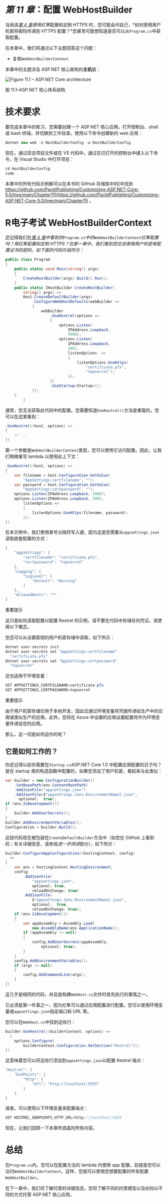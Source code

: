 # *第 11 章*：配置 WebHostBuilder

当阅读[*第 4 章*](04.html#_idTextAnchor071)*使用红隼*配置和定制 HTTPS 时，您可能会问自己，*如何使用用户机密将密码传递到 HTTPS 配置？*您甚至可能想知道是否可以从`Program.cs`中获取配置。

在本章中，我们将通过以下主题回答这个问题：

*   复核`WebHostBuilderContext`

本章中的主题涉及 ASP.NET 核心架构的**主机**层：

![Figure 11.1 – ASP.NET Core architecture ](img/Figure_11.1_B17133.jpg)

图 11.1–ASP.NET 核心体系结构

# 技术要求

要完成本章中的练习，您需要创建一个 ASP.NET 核心应用。打开控制台、shell 或 bash 终端，并切换到工作目录。使用以下命令创建新的 web 应用：

```cs
dotnet new web -n HostBuilderConfig -o HostBuilderConfig
```

现在，通过双击项目文件或在 VS 代码中，通过在已打开的控制台中键入以下命令，在 Visual Studio 中打开项目：

```cs
cd HostBuilderConfig
code .
```

本章中的所有代码示例都可以在本书的 GitHub 存储库中的[中找到 https://github.com/PacktPublishing/Customizing-ASP.NET-Core-5.0/tree/main/Chapter11](https://github.com/PacktPublishing/Customizing-ASP.NET-Core-5.0/tree/main/Chapter11) 。

# R电子考试 WebHostBuilderContext

还记得我们在[*第 4 章*](04.html#_idTextAnchor071)*中看到的`Program.cs`中的`WebHostBuilderContext`红隼配置吗？*用红隼*配置和定制 HTTPS？在那一章中，我们看到您应该使用用户机密来配置证书的密码，如下面的代码片段所示：*

```cs
public class Program
{
    public static void Main(string[] args)
    {
        CreateHostBuilder(args).Build().Run();
    }
    public static IHostBuilder CreateHostBuilder(
        string[] args) =>
        Host.CreateDefaultBuilder(args)
            .ConfigureWebHostDefaults(webBuilder =>
            {
                webBuilder
                    .UseKestrel(options =>
                    {
                        options.Listen(
                            IPAddress.Loopback, 
                            5000);
                        options.Listen(
                            IPAddress.Loopback, 
                            5001, 
                            listenOptions  =>
                            {
                                listenOptions.UseHttps(
                                    "certificate.pfx", 
                                    "topsecret");
                            });
                    })
                    .UseStartup<Startup>();
            });
    }
        }
```

通常，您无法获取此代码中的配置。您需要知道`UseKestrel()`方法是重载的，您可以在这里看到：

```cs
.UseKestrel((host, options) =>
{
    // ...
})
```

第一个参数是`WebHostBuilderContext`类型，您可以使用它访问配置。因此，让我们稍微重写 lambda 以使用此上下文：

```cs
.UseKestrel((host, options) =>
{
    var filename = host.Configuration.GetValue(
        "AppSettings:certfilename", "");
    var password = host.Configuration.GetValue(
        "AppSettings:certpassword", "");
    options.Listen(IPAddress.Loopback, 5000);
    options.Listen(IPAddress.Loopback, 5001, 
        listenOptions =>
        {
            listenOptions.UseHttps(filename, password);
        });
})
```

在本示例中，我们使用冒号分隔符写入键，因为这是您需要从`appsettings.json`读取嵌套配置的方式：

```cs
{
    "AppSettings": {
        "certfilename": "certificate.pfx",
        "certpassword": "topsecret"
    },
    "Logging": {
        "LogLevel": {
            "Default": "Warning"
        }
    },
    "AllowedHosts": "*"
}
```

重要提示

这只是如何读取配置以配置 Kestrel 的示例。请不要在代码中存储任何凭证。请使用以下概念。

您还可以从设置密钥的用户机密存储中读取，如下所示：

```cs
dotnet user-secrets init
dotnet user-secrets set "AppSettings:certfilename" 
  "certificate.pfx"
dotnet user-secrets set "AppSettings:certpassword" 
  "topsecret"
```

这也适用于环境变量：

```cs
SET APPSETTINGS_CERTFILENAME=certificate.pfx
SET APPSETTINGS_CERTPASSWORD=topsecret
```

重要提示

由于用户机密存储仅用于本地开发，因此应通过环境变量将凭据传递给生产中的应用或类似生产的应用。此外，您将在 Azure 中设置的应用设置配置将作为环境变量传递给您的应用。

那么，这一切是如何运作的呢？

## 它是如何工作的？

你还记得以前你需要在`Startup.cs`ASP.NET Core 1.0 中配置应用配置的日子吗？是在 startup 类的构造函数中配置的，如果您添加了用户机密，看起来与此类似：

```cs
var builder = new ConfigurationBuilder()
    .SetBasePath(env.ContentRootPath)
    .AddJsonFile("appsettings.json")
    .AddJsonFile($"appsettings.{env.EnvironmentName}.json",  
      optional:  true);
if (env.IsDevelopment())
{
    builder.AddUserSecrets();
}
builder.AddEnvironmentVariables();
Configuration = builder.Build();
```

这段代码现在被包装在`CreateDefaultBuilder`方法中（如您在 GitHub 上看到的；有关详细信息，请参阅*进一步阅读*部分），如下所示：

```cs
builder.ConfigureAppConfiguration((hostingContext, config) 
  =>
{
    var env = hostingContext.HostingEnvironment;
    config
        .AddJsonFile(
            "appsettings.json", 
            optional: true, 
            reloadOnChange: true)
        .AddJsonFile(
            $"appsettings.{env.EnvironmentName}.json", 
            optional:  true,
            reloadOnChange: true);
    if (env.IsDevelopment())
    {
        var appAssembly = Assembly.Load(
            new AssemblyName(env.ApplicationName));
        if (appAssembly != null)
        {
            config.AddUserSecrets(appAssembly, 
                optional: true);
        }
    }
    config.AddEnvironmentVariables();
    if (args != null)
    {
        config.AddCommandLine(args);
    }
})
```

这几乎是相同的代码，并且是构建`WebHost.cs`文件时首先执行的事情之一。

它必须是第一件事之一，因为红隼可以通过应用配置进行配置。您可以使用环境变量或`appsettings.json`指定端口和 URL 等。

您可以在`WebHost.cs`中找到这些行：

```cs
builder.UseKestrel((builderContext, options) =>
  {
    options.Configure(
        builderContext.Configuration.GetSection("Kestrel"));
})
```

这意味着您可以将这些行添加到`appsettings.json`以配置 Kestrel 端点：

```cs
"Kestrel": {
    "EndPoints": {
        "Http": {
            "Url": "http://localhost:5555"
        }
    }
}
```

或者，可以使用以下环境变量来配置端点：

```cs
SET KESTREL_ENDPOINTS_HTTP_URL=http://localhost:5555
```

现在，让我们回顾一下本章所涵盖的所有内容。

# 总结

在`Program.cs`内，您可以在配置方法的 lambda 内使用 app 配置，前提是您可以访问`WebHostBuilderContext`。这样，您就可以使用您想要配置的所有配置`WebHostBuilder`。

在下一章中，我们将了解托管的详细信息。您将了解不同的托管模型以及如何以不同的方式托管 ASP.NET 核心应用。